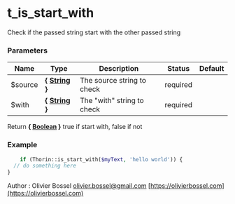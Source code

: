 # t_is_start_with

Check if the passed string start with the other passed string


### Parameters
Name  |  Type  |  Description  |  Status  |  Default
------------  |  ------------  |  ------------  |  ------------  |  ------------
$source  |  **{ [String](http://php.net/manual/en/language.types.string.php) }**  |  The source string to check  |  required  |
$with  |  **{ [String](http://php.net/manual/en/language.types.string.php) }**  |  The "with" string to check  |  required  |

Return **{ [Boolean](http://php.net/manual/en/language.types.boolean.php) }** true if start with, false if not

### Example
```php
	if (Thorin::is_start_with($myText, 'hello world')) {
  // do something here
}
```
Author : Olivier Bossel [olivier.bossel@gmail.com](mailto:olivier.bossel@gmail.com) [https://olivierbossel.com](https://olivierbossel.com)